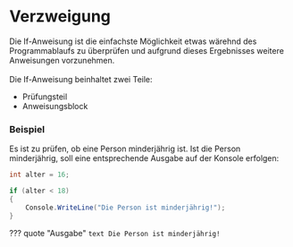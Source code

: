 # Verzweigung


Die If-Anweisung ist die einfachste Möglichkeit etwas wärehnd des Programmablaufs zu überprüfen und aufgrund dieses Ergebnisses weitere Anweisungen vorzunehmen. \
\
Die If-Anweisung beinhaltet zwei Teile:
* Prüfungsteil
* Anweisungsblock

### Beispiel
Es ist zu prüfen, ob eine Person minderjährig ist. Ist die Person minderjährig, soll eine entsprechende Ausgabe auf der Konsole erfolgen:

```cs
int alter = 16;

if (alter < 18)
{
    Console.WriteLine("Die Person ist minderjährig!");
}
```

??? quote "Ausgabe"
    ``` text
    Die Person ist minderjährig!
    ```
